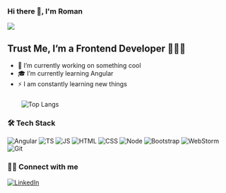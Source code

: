 ### Hi there 👋, I'm Roman

![](https://komarev.com/ghpvc/?username=functrl)

## Trust Me, I’m a Frontend Developer 👨🏻‍💻
- 💪  I’m currently working on something cool
- 🎓  I’m currently learning Angular
- ⚡  I am constantly learning new things

###
###
&nbsp; &nbsp; &nbsp; &nbsp; ![Top Langs](https://github-readme-stats.vercel.app/api/top-langs/?username=functrl&custom_title=My&nbsp;programming&nbsp;languages)


### 🛠 Tech Stack

![Angular](https://img.shields.io/badge/-Angular-white?style=flat-square&logo=angular&logoColor=red)
![TS](https://img.shields.io/badge/-TypeScript-white?style=flat-square&logo=typescript)
![JS](https://img.shields.io/badge/-JavaScript-white?style=flat-square&logo=javascript)
![HTML](https://img.shields.io/badge/-HTML-white?style=flat-square&logo=html5&logoColor=red)
![CSS](https://img.shields.io/badge/-CSS-white?style=flat-square&logo=css3&logoColor=blue)
![Node](https://img.shields.io/badge/-Node.js-white?style=flat-square&logo=node.js)
![Bootstrap](https://img.shields.io/badge/-Bootstrap-white?style=flat-square&logo=bootstrap)
![WebStorm](https://img.shields.io/badge/-WebStorm-white?style=flat-square&logo=webstorm&logoColor=black)
![Git](https://img.shields.io/badge/-Git-white?style=flat-square&logo=git)


### 🤝🏻  Connect with me

[![LinkedIn](https://img.shields.io/badge/-LinkedIn-blue?style=flat-square&logo=linkedin)](https://www.linkedin.com/in/roman177)
